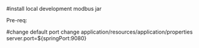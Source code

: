 #install local development modbus jar

Pre-req:

#change default port
change application/resources/application/properties
server.port=${springPort:9080}

